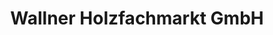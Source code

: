 ---
title: "Wallner Holzfachmarkt GmbH"
url: /wolfsbach/wallner-holzfachmarkt-gmbh/
shop: Baumarkt
---